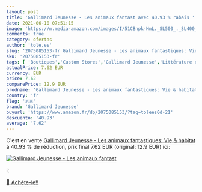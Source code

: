 ```yaml
---
layout: post
title: 'Gallimard Jeunesse - Les animaux fantast avec 40.93 % rabais '
date: 2021-06-10 07:51:15
image: 'https://m.media-amazon.com/images/I/51CBnpk-HmL._SL500_._SL400_.jpg'
comments: true
category: ofertas
author: 'tole.es'
slug: '2075085153-fr Gallimard Jeunesse - Les animaux fantastiques: Vie & habitat'
sku: '2075085153-fr'
tags: [ 'Boutiques','Custom Stores','Gallimard Jeunesse','Littérature et fiction pour enfants','Livres','Livres pour enfants','gallimard jeunesse', ]
actualPrice: 7.62 EUR
currency: EUR
price: 7.62
comparePrice: 12.9 EUR
prodname: 'Gallimard Jeunesse - Les animaux fantastiques: Vie & habitat'
country: 'fr'
flag: '🇫🇷'
brand: 'Gallimard Jeunesse'
buyurl: 'https://www.amazon.fr/dp/2075085153/?tag=tolees0d-21'
descuento: '40.93'
average: '7.62'
---
```


C'est en vente [Gallimard Jeunesse - Les animaux fantastiques: Vie & habitat](https://www.amazon.fr/dp/2075085153/?tag=tolees0d-21)  à  40.93 % de réduction, prix final  7.62 EUR (original: 12.9 EUR) ici:

[![Gallimard Jeunesse - Les animaux fantast](https://m.media-amazon.com/images/I/51CBnpk-HmL._SL500_._SL400_.jpg)](https://www.amazon.fr/dp/2075085153/?tag=tolees0d-21)

ℹ️:


[🛒 Achète-le!!](https://www.amazon.fr/dp/2075085153/?tag=tolees0d-21)
